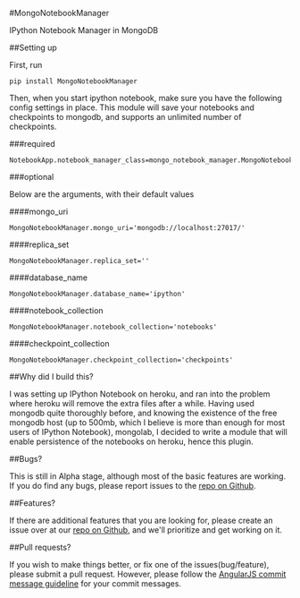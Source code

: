 #MongoNotebookManager


IPython Notebook Manager in MongoDB

##Setting up

First, run

    pip install MongoNotebookManager

Then, when you start ipython notebook, make sure you have the following config settings in place. This module will save your notebooks and checkpoints to mongodb, and supports an unlimited number of checkpoints.

###required

    NotebookApp.notebook_manager_class=mongo_notebook_manager.MongoNotebookManager

###optional

Below are the arguments, with their default values

####mongo_uri

    MongoNotebookManager.mongo_uri='mongodb://localhost:27017/'

####replica_set

    MongoNotebookManager.replica_set=''

####database_name

    MongoNotebookManager.database_name='ipython'

####notebook_collection

    MongoNotebookManager.notebook_collection='notebooks'

####checkpoint_collection

    MongoNotebookManager.checkpoint_collection='checkpoints'

##Why did I build this?

I was setting up IPython Notebook on heroku, and ran into the problem where heroku will remove the extra files after a while. Having used mongodb quite thoroughly before, and knowing the existence of the free mongodb host (up to 500mb, which I believe is more than enough for most users of IPython Notebook), mongolab, I decided to write a module that will enable persistence of the notebooks on heroku, hence this plugin.

##Bugs?

This is still in Alpha stage, although most of the basic features are working. If you do find any bugs, please report issues to the [repo on Github](https://github.com/laurenceputra/mongo_notebook_manager/issues).

##Features?

If there are additional features that you are looking for, please create an issue over at our [repo on Github](https://github.com/laurenceputra/mongo_notebook_manager/issues), and we'll prioritize and get working on it.

##Pull requests?

If you wish to make things better, or fix one of the issues(bug/feature), please submit a pull request. However, please follow the [AngularJS commit message guideline](https://github.com/angular/angular.js/blob/master/CONTRIBUTING.md#commit) for your commit messages.